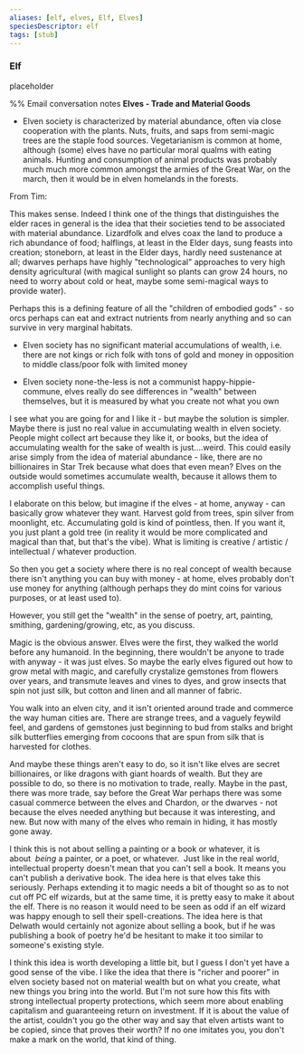 ```yaml
---
aliases: [elf, elves, Elf, Elves]
speciesDescriptor: elf
tags: [stub]
---
```


### Elf

placeholder

%%
Email conversation notes
**Elves - Trade and Material Goods**

- Elven society is characterized by material abundance, often via close cooperation with the plants. Nuts, fruits, and saps from semi-magic trees are the staple food sources. Vegetarianism is common at home, although (some) elves have no particular moral qualms with eating animals. Hunting and consumption of animal products was probably much much more common amongst the armies of the Great War, on the march, then it would be in elven homelands in the forests. 

From Tim:

This makes sense. Indeed I think one of the things that distinguishes the elder races in general is the idea that their societies tend to be associated with material abundance. Lizardfolk and elves coax the land to produce a rich abundance of food; halflings, at least in the Elder days, sung feasts into creation; stoneborn, at least in the Elder days, hardly need sustenance at all; dwarves perhaps have highly "technological" approaches to very high density agricultural (with magical sunlight so plants can grow 24 hours, no need to worry about cold or heat, maybe some semi-magical ways to provide water). 

Perhaps this is a defining feature of all the "children of embodied gods" - so orcs perhaps can eat and extract nutrients from nearly anything and so can survive in very marginal habitats.

  
 
 * Elven society has no significant material accumulations of wealth, i.e. there are not kings or rich folk with tons of gold and money in opposition to middle class/poor folk with limited money
 
 * Elven society none-the-less is not a communist happy-hippie-commune, elves really do see differences in "wealth" between themselves, but it is measured by what you create not what you own
 
I see what you are going for and I like it - but maybe the solution is simpler. Maybe there is just no real value in accumulating wealth in elven society. People might collect art because they like it, or books, but the idea of accumulating wealth for the sake of wealth is just....weird. This could easily arise simply from the idea of material abundance - like, there are no billionaires in Star Trek because what does that even mean? Elves on the outside would sometimes accumulate wealth, because it allows them to accomplish useful things. 


I elaborate on this below, but imagine if the elves - at home, anyway - can basically grow whatever they want. Harvest gold from trees, spin silver from moonlight, etc. Accumulating gold is kind of pointless, then. If you want it, you just plant a gold tree (in reality it would be more complicated and magical than that, but that's the vibe). What is limiting is creative / artistic / intellectual / whatever production. 

  

So then you get a society where there is no real concept of wealth because there isn't anything you can buy with money - at home, elves probably don't use money for anything (although perhaps they do mint coins for various purposes, or at least used to). 

  

However, you still get the "wealth" in the sense of poetry, art, painting, smithing, gardening/growing, etc, as you discuss.

Magic is the obvious answer. Elves were the first, they walked the world before any humanoid. In the beginning, there wouldn't be anyone to trade with anyway - it was just elves. So maybe the early elves figured out how to grow metal with magic, and carefully crystalize gemstones from flowers over years, and transmute leaves and vines to dyes, and grow insects that spin not just silk, but cotton and linen and all manner of fabric. 

  

You walk into an elven city, and it isn't oriented around trade and commerce the way human cities are. There are strange trees, and a vaguely feywild feel, and gardens of gemstones just beginning to bud from stalks and bright silk butterflies emerging from cocoons that are spun from silk that is harvested for clothes. 

  

And maybe these things aren't easy to do, so it isn't like elves are secret billionaires, or like dragons with giant hoards of wealth. But they are possible to do, so there is no motivation to trade, really. Maybe in the past, there was more trade, say before the Great War perhaps there was some casual commerce between the elves and Chardon, or the dwarves - not because the elves needed anything but because it was interesting, and new. But now with many of the elves who remain in hiding, it has mostly gone away.

 I think this is not about selling a painting or a book or whatever, it is about  _being_ a painter, or a poet, or whatever.  Just like in the real world, intellectual property doesn't mean that you can't sell a book. It means you can't publish a derivative book. The idea here is that elves take this seriously. Perhaps extending it to magic needs a bit of thought so as to not cut off PC elf wizards, but at the same time, it is pretty easy to make it about the elf. There is no reason it would need to be seen as odd if an elf wizard was happy enough to sell their spell-creations. The idea here is that Delwath would certainly not agonize about selling a book, but if he was publishing a book of poetry he'd be hesitant to make it too similar to someone's existing style. 

I think this idea is worth developing a little bit, but I guess I don't yet have a good sense of the vibe. I like the idea that there is "richer and poorer" in elven society based not on material wealth but on what you create, what new things you bring into the world. But I'm not sure how this fits with strong intellectual property protections, which seem more about enabling capitalism and guaranteeing return on investment. If it is about the value of the artist, couldn't you go the other way and say that elven artists want to be copied, since that proves their worth? If no one imitates you, you don't make a mark on the world, that kind of thing.
